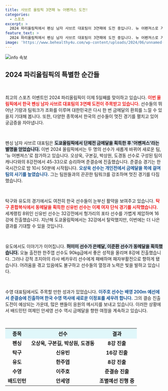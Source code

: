 ```yaml
---
title: 사브르 올림픽 3연패 뉴 어펜져스 도전!
categories:
  - 스포츠
excerpt: >
  2024 파리올림픽에서 펜싱 남자 사브르 대표팀이 3연패에 도전 중입니다. 뉴 어펜져스로 거듭난 이 팀은 캐나다를 꺾고 준결승에 진출하며 기대감을 높이고 있습니다. 과연 오상욱 선수가 이끄는 팀이 금빛 이상의 영광을 안을 수 있을지 주목됩니다!
feature_text: >
  2024 파리올림픽에서 펜싱 남자 사브르 대표팀이 3연패에 도전 중입니다. 뉴 어펜져스로 거듭난 이 팀은 캐나다를 꺾고 준결승에 진출하며 기대감을 높이고 있습니다. 과연 오상욱 선수가 이끄는 팀이 금빛 이상의 영광을 안을 수 있을지 주목됩니다!
image: 'https://www.behealthy4u.com/wp-content/uploads/2024/06/unnamed-file.png'
---
```


<p><img src="https://www.behealthy4u.com/wp-content/uploads/2024/06/unnamed-file.png" alt="info 속보" /></p>

<h2 data-ke-size="size26">2024 파리올림픽의 특별한 순간들</h2>

<p data-ke-size="size16">&nbsp;</p>

<p>최고의 스포츠 이벤트인 2024 파리올림픽이 이제 5일째를 맞이하고 있습니다. <b><span style="color: #ee2323;">이번 올림픽에서 한국 펜싱 남자 사브르 대표팀의 3연패 도전이 주목받고 있습니다.</span></b> 선수들의 뛰어난 기량과 팀워크가 조화를 이루며 대한민국은 다시 한 번 금메달의 환희를 느낄 수 있을지 기대해 봅니다. 또한, 다양한 종목에서 한국의 선수들이 멋진 경기를 펼치고 있어 궁금증을 자아냅니다.</p>

<p data-ke-size="size16">&nbsp;</p>

<p>펜싱 남자 사브르 대표팀은 <b><span style="background-color: #21538527;">도쿄올림픽에서 단체전 금메달을 획득한 후 '어펜져스'라는 별명을 얻었습니다.</span></b> 이번 2024 올림픽에서는 두 명의 선수가 새롭게 바뀌어 새로운 팀, '뉴 어펜져스'로 참가하고 있습니다. 오상욱, 구본길, 박상원, 도경동 선수로 구성된 팀이 캐나다와의 8강전에서 45-33으로 승리하며 준결승에 진출했습니다. 준결승 경기는 한국시간으로 밤 10시 50분에 시작됩니다. <b><span style="color: #1a5490;">오상욱 선수는 개인전에서 금메달을 목에 걸며 팀의 사기를 높였습니다.</span></b> 그는 팀원들과의 끈끈한 팀워크를 강조하며 멋진 경기를 다짐했습니다.</p>

<p data-ke-size="size16">&nbsp;</p>

<p>탁구와 유도의 경기에서도 여전히 한국 선수들이 눈부신 활약을 보여주고 있습니다. <b><span style="color: #ee2323;">탁구 혼합복식에서 동메달을 획득한 신유빈 선수는 이제 여자 단식 경기를 시작했습니다.</span></b> 세계랭킹 8위인 신유빈 선수는 32강전에서 헝가리의 포타 선수를 가볍게 제압하며 16강에 진출했습니다. 지난해 도쿄올림픽에서는 32강에서 탈락했지만, 이번에는 더 나은 결과를 기대할 수 있을 것입니다. </p>

<p data-ke-size="size16">&nbsp;</p>

<p>유도에서도 이야기가 이어집니다. <b><span style="background-color: #21538527;">허미미 선수가 은메달, 이준환 선수가 동메달을 획득했습니다.</span></b> 오늘 출전한 한주엽 선수도 90kg급에서 좋은 성적을 올리며 8강에 진출했습니다. 그러나 강적 조지아의 라샤 베카우리 선수에게 패배하며 패자부활전으로 향하게 됐습니다. 어려움을 겪고 있음에도 불구하고 선수들의 열정과 노력은 빛을 발하고 있습니다.</p>

<p data-ke-size="size16">&nbsp;</p>

<p>수영 대표팀에서도 주목할 만한 성과가 있었습니다. <b><span style="color: #1a5490;">이주호 선수는 배영 200m 예선에서 준결승에 진출하며 한국 수영 역사에 새로운 이정표를 세우려 합니다.</span></b> 그의 결승 진출 도전이 예상되는 가운데, 많은 팬들이 응원의 메시지를 보내고 있습니다. 이러한 상황에서 배드민턴 여제인 안세영 선수 역시 금메달을 향한 여정을 계속하고 있습니다. </p>

<p data-ke-size="size16">&nbsp;</p>

<p><TABLE style="width: 100%; height: 100%; text-align: center;">
  <TR>
    <TH style="background-color: #e0f7fa;">종목</TH>
    <TH style="background-color: #e0f7fa;">선수</TH>
    <TH style="background-color: #e0f7fa;">결과</TH>
  </TR>
  <TR>
    <TD style="text-align: center; height: 17px;"><b>펜싱</b></TD>
    <TD style="text-align: center; height: 17px;"><b>오상욱, 구본길, 박상원, 도경동</b></TD>
    <TD style="text-align: center; height: 17px;"><b>8강 진출</b></TD>
  </TR>
  <TR>
    <TD style="text-align: center; height: 17px;"><b>탁구</b></TD>
    <TD style="text-align: center; height: 17px;"><b>신유빈</b></TD>
    <TD style="text-align: center; height: 17px;"><b>16강 진출</b></TD>
  </TR>
  <TR>
    <TD style="text-align: center; height: 17px;"><b>유도</b></TD>
    <TD style="text-align: center; height: 17px;"><b>한주엽</b></TD>
    <TD style="text-align: center; height: 17px;"><b>8강 진출</b></TD>
  </TR>
  <TR>
    <TD style="text-align: center; height: 17px;"><b>수영</b></TD>
    <TD style="text-align: center; height: 17px;"><b>이주호</b></TD>
    <TD style="text-align: center; height: 17px;"><b>준결승 진출</b></TD>
  </TR>
  <TR>
    <TD style="text-align: center; height: 17px;"><b>배드민턴</b></TD>
    <TD style="text-align: center; height: 17px;"><b>안세영</b></TD>
    <TD style="text-align: center; height: 17px;"><b>조별예선 진행 중</b></TD>
  </TR>
</TABLE></p>

<p data-ke-size="size16">&nbsp;</p>

<p>2024 파리올림픽에서 한국 선수들이 보여주는 멋진 경기에 많은 이들이 기대하고 있습니다. <b><span style="color: #1a5490;">모든 선수들이 최선을 다해 기량을 발휘하길 바라며, 팬들의 열렬한 응원이 계속되기를 기원합니다.</span></b> 앞으로도 펼쳐질 다양한 경기를 통해 한국이 더욱 빛나길 응원합니다.</p>
생생한 뉴스, <a href="https://onioninfo.kr" rel="dofollow">onioninfo.kr</a>


